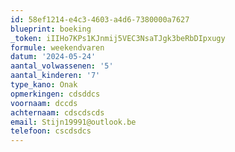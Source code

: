 ```yaml
---
id: 58ef1214-e4c3-4603-a4d6-7380000a7627
blueprint: boeking
_token: iIIHo7KPs1KJnmij5VEC3NsaTJgk3beRbDIpxugy
formule: weekendvaren
datum: '2024-05-24'
aantal_volwassenen: '5'
aantal_kinderen: '7'
type_kano: Onak
opmerkingen: cdsddcs
voornaam: dccds
achternaam: cdscdscds
email: Stijn19991@outlook.be
telefoon: cscdsdcs
---
```

